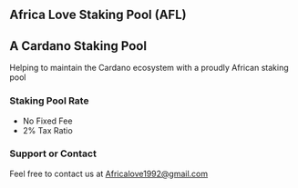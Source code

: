 ## Africa Love Staking Pool (AFL)
## A Cardano Staking Pool
Helping to maintain the Cardano ecosystem with a proudly African staking pool

 
### Staking Pool Rate
- No Fixed Fee
- 2% Tax Ratio

### Support or Contact
Feel free to contact us at Africalove1992@gmail.com
